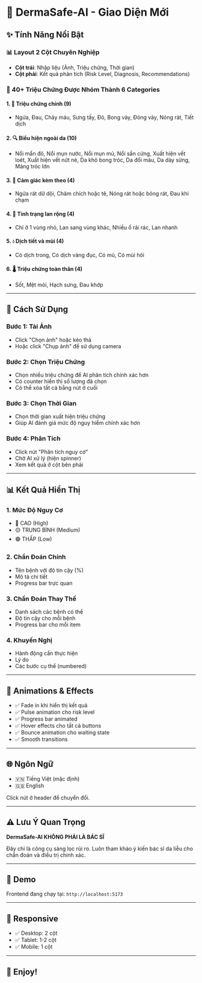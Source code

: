 # 🎨 DermaSafe-AI - Giao Diện Mới

## ✨ Tính Năng Nổi Bật

### 📊 Layout 2 Cột Chuyên Nghiệp
- **Cột trái**: Nhập liệu (Ảnh, Triệu chứng, Thời gian)
- **Cột phải**: Kết quả phân tích (Risk Level, Diagnosis, Recommendations)

### 🧠 40+ Triệu Chứng Được Nhóm Thành 6 Categories

#### 1. 🧠 Triệu chứng chính (9)
- Ngứa, Đau, Chảy máu, Sưng tấy, Đỏ, Bong vảy, Đóng vảy, Nóng rát, Tiết dịch

#### 2. 🔍 Biểu hiện ngoài da (10)
- Nổi mẩn đỏ, Nổi mụn nước, Nổi mụn mủ, Nổi sần cứng, Xuất hiện vết loét, Xuất hiện vết nứt nẻ, Da khô bong tróc, Da đổi màu, Da dày sừng, Mảng tróc lớn

#### 3. 💫 Cảm giác kèm theo (4)
- Ngứa rát dữ dội, Châm chích hoặc tê, Nóng rát hoặc bỏng rát, Đau khi chạm

#### 4. 📍 Tình trạng lan rộng (4)
- Chỉ ở 1 vùng nhỏ, Lan sang vùng khác, Nhiều ổ rải rác, Lan nhanh

#### 5. 💧 Dịch tiết và mùi (4)
- Có dịch trong, Có dịch vàng đục, Có mủ, Có mùi hôi

#### 6. 🌡️ Triệu chứng toàn thân (4)
- Sốt, Mệt mỏi, Hạch sưng, Đau khớp

---

## 🎯 Cách Sử Dụng

### Bước 1: Tải Ảnh
- Click "Chọn ảnh" hoặc kéo thả
- Hoặc click "Chụp ảnh" để sử dụng camera

### Bước 2: Chọn Triệu Chứng
- Chọn nhiều triệu chứng để AI phân tích chính xác hơn
- Có counter hiển thị số lượng đã chọn
- Có thể xóa tất cả bằng nút ở cuối

### Bước 3: Chọn Thời Gian
- Chọn thời gian xuất hiện triệu chứng
- Giúp AI đánh giá mức độ nguy hiểm chính xác hơn

### Bước 4: Phân Tích
- Click nút "Phân tích nguy cơ"
- Chờ AI xử lý (hiện spinner)
- Xem kết quả ở cột bên phải

---

## 📊 Kết Quả Hiển Thị

### 1. Mức Độ Nguy Cơ
- 🔴 CAO (High)
- 🟡 TRUNG BÌNH (Medium)
- 🟢 THẤP (Low)

### 2. Chẩn Đoán Chính
- Tên bệnh với độ tin cậy (%)
- Mô tả chi tiết
- Progress bar trực quan

### 3. Chẩn Đoán Thay Thế
- Danh sách các bệnh có thể
- Độ tin cậy cho mỗi bệnh
- Progress bar cho mỗi item

### 4. Khuyến Nghị
- Hành động cần thực hiện
- Lý do
- Các bước cụ thể (numbered)

---

## 🎨 Animations & Effects

- ✅ Fade in khi hiển thị kết quả
- ✅ Pulse animation cho risk level
- ✅ Progress bar animated
- ✅ Hover effects cho tất cả buttons
- ✅ Bounce animation cho waiting state
- ✅ Smooth transitions

---

## 🌐 Ngôn Ngữ

- 🇻🇳 Tiếng Việt (mặc định)
- 🇬🇧 English

Click nút ở header để chuyển đổi.

---

## ⚠️ Lưu Ý Quan Trọng

**DermaSafe-AI KHÔNG PHẢI LÀ BÁC SĨ**

Đây chỉ là công cụ sàng lọc rủi ro. Luôn tham khảo ý kiến bác sĩ da liễu cho chẩn đoán và điều trị chính xác.

---

## 🚀 Demo

Frontend đang chạy tại: `http://localhost:5173`

---

## 📱 Responsive

- ✅ Desktop: 2 cột
- ✅ Tablet: 1-2 cột
- ✅ Mobile: 1 cột

---

## 🎉 Enjoy!
